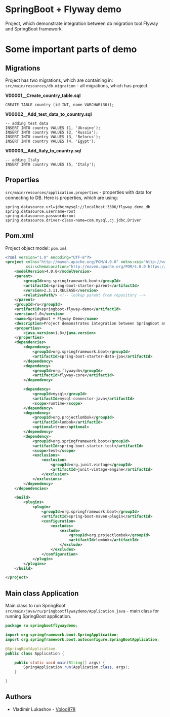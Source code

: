# SpringBoot + Flyway demo
Project, which demonstrate integration between db migration tool Flyway and SpringBoot framework. 
 
# Some important parts of demo
## Migrations
Project has two migrations, which are containing in:
`src/main/resources/db.migration` - all migrations, which has project.

**V00001__Create_country_table.sql**
```mysql-sql
CREATE TABLE country (id INT, name VARCHAR(30)); 
```

**V00002__Add_test_data_to_country.sql**
```mysql-sql
-- adding test data
INSERT INTO country VALUES (1, 'Ukraine');
INSERT INTO country VALUES (2, 'Russia');
INSERT INTO country VALUES (3, 'Belorus');
INSERT INTO country VALUES (4, 'Egypt');
```

**V00003__Add_Italy_to_country.sql**
```mysql-sql
-- adding Italy
INSERT INTO country VALUES (5, 'Italy');
```

## Properties
`src/main/resources/application.properties` - properties with data for connecting to DB.
Here is properties, which are using:
```properties
spring.datasource.url=jdbc:mysql://localhost:3306/flyway_demo_db
spring.datasource.username=root
spring.datasource.password=root
spring.datasource.driver-class-name=com.mysql.cj.jdbc.Driver
```

## Pom.xml
Project object model: `pom.xml`
```xml
<?xml version="1.0" encoding="UTF-8"?>
<project xmlns="http://maven.apache.org/POM/4.0.0" xmlns:xsi="http://www.w3.org/2001/XMLSchema-instance"
         xsi:schemaLocation="http://maven.apache.org/POM/4.0.0 https://maven.apache.org/xsd/maven-4.0.0.xsd">
    <modelVersion>4.0.0</modelVersion>
    <parent>
        <groupId>org.springframework.boot</groupId>
        <artifactId>spring-boot-starter-parent</artifactId>
        <version>2.3.11.RELEASE</version>
        <relativePath/> <!-- lookup parent from repository -->
    </parent>
    <groupId>ru</groupId>
    <artifactId>springboot-flyway-demo</artifactId>
    <version>1.0</version>
    <name>SpringBoot + Flyway Demo</name>
    <description>Project demonstrates integration between SpringBoot and Flyway</description>
    <properties>
        <java.version>1.8</java.version>
    </properties>
    <dependencies>
        <dependency>
            <groupId>org.springframework.boot</groupId>
            <artifactId>spring-boot-starter-data-jpa</artifactId>
        </dependency>
        <dependency>
            <groupId>org.flywaydb</groupId>
            <artifactId>flyway-core</artifactId>
        </dependency>

        <dependency>
            <groupId>mysql</groupId>
            <artifactId>mysql-connector-java</artifactId>
            <scope>runtime</scope>
        </dependency>
        <dependency>
            <groupId>org.projectlombok</groupId>
            <artifactId>lombok</artifactId>
            <optional>true</optional>
        </dependency>
        <dependency>
            <groupId>org.springframework.boot</groupId>
            <artifactId>spring-boot-starter-test</artifactId>
            <scope>test</scope>
            <exclusions>
                <exclusion>
                    <groupId>org.junit.vintage</groupId>
                    <artifactId>junit-vintage-engine</artifactId>
                </exclusion>
            </exclusions>
        </dependency>
    </dependencies>

    <build>
        <plugins>
            <plugin>
                <groupId>org.springframework.boot</groupId>
                <artifactId>spring-boot-maven-plugin</artifactId>
                <configuration>
                    <excludes>
                        <exclude>
                            <groupId>org.projectlombok</groupId>
                            <artifactId>lombok</artifactId>
                        </exclude>
                    </excludes>
                </configuration>
            </plugin>
        </plugins>
    </build>

</project>
```


## Main class Application
Main class to run SpringBoot
`src/main/java/ru/pringbootflywaydemo/Application.java` - main class for running SpringBoot application.

```java
package ru.springbootflywaydemo;

import org.springframework.boot.SpringApplication;
import org.springframework.boot.autoconfigure.SpringBootApplication;

@SpringBootApplication
public class Application {

    public static void main(String[] args) {
        SpringApplication.run(Application.class, args);
    }

}
```

## Authors
* Vladimir Lukashov - [Volod878](https://github.com/Volod878)
